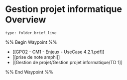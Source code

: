 # Gestion projet informatique Overview
 
```ccard
type: folder_brief_live
```
 
%% Begin Waypoint %%
- [[GPO2 - CM1 - Enjeux - UseCase 4.2.1.pdf]]
- [[prise de note amphi]]
- [[Gestion de projet/Gestion projet informatique/TD 1]]

%% End Waypoint %%
